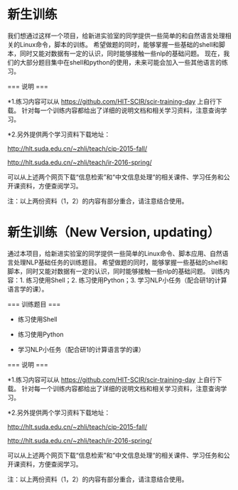 # 新生训练

我们想通过这样一个项目，给新进实验室的同学提供一些简单的和自然语言处理相关的Linux命令，脚本的训练。
希望做题的同时，能够掌握一些基础的shell和脚本，同时又能对数据有一定的认识，同时能够接触一些nlp的基础问题。
现在，我们的大部分题目集中在shell和python的使用，未来可能会加入一些其他语言的练习。

=== 说明 ===

*1.练习内容可以从 https://github.com/HIT-SCIR/scir-training-day 上自行下载。
针对每一个训练内容都给出了详细的说明文档和相关学习资料，注意查询学习。
  
*2.另外提供两个学习资料下载地址：

http://hlt.suda.edu.cn/~zhli/teach/cip-2015-fall/

http://hlt.suda.edu.cn/~zhli/teach/ir-2016-spring/

可以从上述两个网页下载“信息检索”和“中文信息处理“的相关课件、学习任务和公开课资料，方便查阅学习。

注：以上两份资料（1，2）的内容有部分重合，请注意结合使用。

# 新生训练（New Version, updating）
通过本项目，给新进实验室的同学提供一些简单的Linux命令、脚本应用、自然语言处理NLP基础任务的训练题目。
希望做题的同时，能够掌握一些基础的shell和脚本，同时又能对数据有一定的认识，同时能够接触一些nlp的基础问题。
训练内容：1. 练习使用Shell；2. 练习使用Python；3. 学习NLP小任务（配合研1的计算语言学的课）。

=== 训练题目 ===

- 练习使用Shell

- 练习使用Python

- 学习NLP小任务（配合研1的计算语言学的课）

=== 说明 ===

*1.练习内容可以从 https://github.com/HIT-SCIR/scir-training-day 上自行下载。
针对每一个训练内容都给出了详细的说明文档和相关学习资料，注意查询学习。
  
*2.另外提供两个学习资料下载地址：

http://hlt.suda.edu.cn/~zhli/teach/cip-2015-fall/

http://hlt.suda.edu.cn/~zhli/teach/ir-2016-spring/

可以从上述两个网页下载“信息检索”和“中文信息处理“的相关课件、学习任务和公开课资料，方便查阅学习。

注：以上两份资料（1，2）的内容有部分重合，请注意结合使用。
